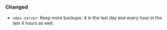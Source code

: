 ### Changed

* `smos-server`: Keep more backups: 4 in the last day and every hour in the last 4 hours as well.
